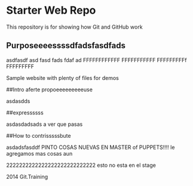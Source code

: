 # Starter Web Repo

This repository is for showing how Git and GitHub work

## Purposeeeessssdfadsfasdfads
asdfasdf
asd
fasd
fads
fdaf
ad
FFFFFFFFFFFF
FFFFFFFFFFF
FFFFFFFFFf
FFFFFFFFF

Sample website with plenty of files for demos

##Intro aferte propoeeeeeeeeeuse

asdasdds

##expressssss


asdasdadsads
a ver que pasas

##How to contrisssssbute

asdadsfasddf
PINTO COSAS NUEVAS EN MASTER of PUPPETS!!!!
le agregamos mas cosas aun

2222222222222222222222222222 esto no esta en el stage

2014 Git.Training
